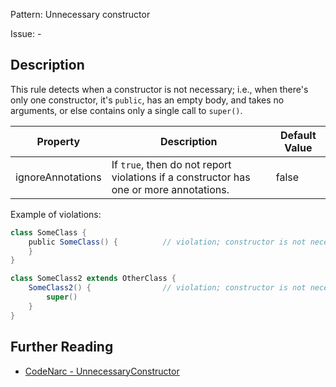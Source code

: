 Pattern: Unnecessary constructor

Issue: -

## Description

This rule detects when a constructor is not necessary; i.e., when there's only one constructor, it's `public`, has an empty body, and takes no arguments, or else contains only a single call to `super()`.

| **Property**      | **Description**                                                                        | **Default Value** |
| --- | --- | --- |
| ignoreAnnotations | If `true`, then do not report violations if a constructor has one or more annotations. | false             |

Example of violations:

``` groovy
class SomeClass {
    public SomeClass() {          // violation; constructor is not necessary
    }
}

class SomeClass2 extends OtherClass {
    SomeClass2() {                // violation; constructor is not necessary
        super()
    }
}
```

## Further Reading

* [CodeNarc - UnnecessaryConstructor](https://codenarc.github.io/CodeNarc/codenarc-rules-unnecessary.html#unnecessaryconstructor-rule)